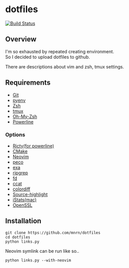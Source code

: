 # dotfiles

[![Build Status](https://travis-ci.org/mnrn/dotfiles.svg?branch=master)](https://travis-ci.org/mnrn/dotfiles)

## Overview

I'm so exhausted by repeated creating environment.  
So I decided to upload dotfiles to github.  

There are descriptions about vim and zsh, tmux settings.

## Requirements

- [Git](https://github.com/git/git)
- [pyenv](https://github.com/pyenv/pyenv)
- [Zsh](https://github.com/zsh-users/zsh)
- [tmux](https://github.com/tmux/tmux)
- [Oh-My-Zsh](https://github.com/robbyrussell/oh-my-zsh)
- [Powerline](https://github.com/powerline/powerline)

### Options

- [Ricty(for powerline)](https://www.rs.tus.ac.jp/yyusa/ricty.html)
- [CMake](https://github.com/Kitware/CMake)
- [Neovim](https://github.com/neovim/neovim)
- [peco](https://github.com/peco/peco)
- [exa](https://github.com/ogham/exa)
- [ripgrep](https://github.com/BurntSushi/ripgrep)
- [fd](https://github.com/sharkdp/fd)
- [ccat](https://github.com/jingweno/ccat)
- [colordiff](https://github.com/daveewart/colordiff)
- [Source-highlight](https://www.gnu.org/software/src-highlite/)
- [iStats(mac)](https://github.com/Chris911/iStats)
- [OpenSSL](https://github.com/openssl/openssl)

## Installation

```terminal
git clone https://github.com/mnrn/dotfiles
cd dotfiles
python links.py
```

Neovim symlink can be run like so..

```terminal
python links.py --with-neovim
```
